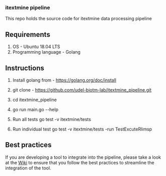 ### itextmine pipeline

This repo holds the source code for itextmine data processing pipeline

## Requirements

1. OS - Ubuntu 18.04 LTS
2. Programming language - Golang

## Instructions

1. Install golang from - https://golang.org/doc/install

2. git clone - https://github.com/udel-biotm-lab/itextmine_pipeline.git

3. cd itextmine_pipeline

4. go run main.go --help

5. Run all tests go test -v itextmine/tests

6. Run individual test go test -v itextmine/tests -run TestExcuteRlimsp

## Best practices
If you are developing a tool to integrate into the pipeline, please take a look at the [Wiki](https://github.com/udel-biotm-lab/itextmine_pipeline/wiki/Best-practices-for-developing-and-dockerizing-tools) to ensure that you follow the best practices to streamline the integration of the tool.
